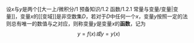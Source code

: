 设$x$与$y$是两个[[大一上/微积分/1 预备知识/1.2 函数/1.2.1 常量与变量/变量|变量]]，变量$x$的[[变域]]是非空数集$D$，若对于$D$中任何一个$x$，变量$y$按照一定的法则总有唯一的数值与之对应，则称变量$y$是变量$x$的**函数**，记为
$$y=f(x)或y=y(x)$$

